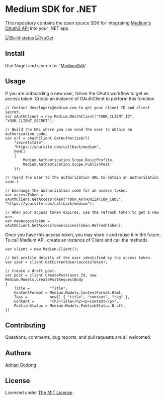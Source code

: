# Medium SDK for .NET

This repository contains the open source SDK for integrating [Medium's OAuth2 API](https://github.com/Medium/medium-api-docs) into your .NET app.

[![Build status](https://ci.appveyor.com/api/projects/status/u1lmowf82gdckxmo?svg=true)](https://ci.appveyor.com/project/adriangodong/medium-sdk-dotnet)
[![NuGet](https://img.shields.io/nuget/v/MediumSdk.svg)](https://www.nuget.org/packages/MediumSdk/)

Install
-------

Use Nuget and search for '[MediumSdk](https://www.nuget.org/packages/MediumSdk/)'.

Usage
-----

If you are onboarding a new user, follow the OAuth workflow to get an access token.
Create an instance of OAuthClient to perform this function.

    // Contact developers@medium.com to get your client ID and client secret.
    var oAuthClient = new Medium.OAuthClient("YOUR_CLIENT_ID", "YOUR_CLIENT_SECRET");

    // Build the URL where you can send the user to obtain an authorization code.
    var url = oAuthClient.GetAuthorizeUrl(
        "secretstate",
        "https://yoursite.com/callback/medium",
        new[]
        {
            Medium.Authentication.Scope.BasicProfile,
            Medium.Authentication.Scope.PublishPost
        });

    // (Send the user to the authorization URL to obtain an authorization code.)

    // Exchange the authorization code for an access token.
    var accessToken = oAuthClient.GetAccessToken("YOUR_AUTHORIZATION_CODE", "https://yoursite.com/callback/medium");

    // When your access token expires, use the refresh token to get a new one.
    var newAccessToken = oAuthClient.GetAccessToken(accessToken.RefreshToken);

Once you have this access token, you may store it and reuse it in the future.
To call Medium API, create an instance of Client and call the methods.

    var client = new Medium.Client();

    // Get profile details of the user identified by the access token.
    var user = client.GetCurrentUser(accessToken);

    // Create a draft post.
    var post = client.CreatePost(user.Id, new Medium.Models.CreatePostRequestBody
    {
        Title =         "Title",
        ContentFormat = Medium.Models.ContentFormat.Html,
        Tags =          new[] { "title", "content", "tag" },
        Content =       "<h2>Title</h2><p>Content</p>",
        PublishStatus = Medium.Models.PublishStatus.Draft,
    })

Contributing
------------

Questions, comments, bug reports, and pull requests are all welcomed.

Authors
-------

[Adrian Godong](https://github.com/adriangodong)

License
-------

Licensed under [The MIT License](https://github.com/adriangodong/medium-sdk-dotnet/blob/master/LICENSE).
